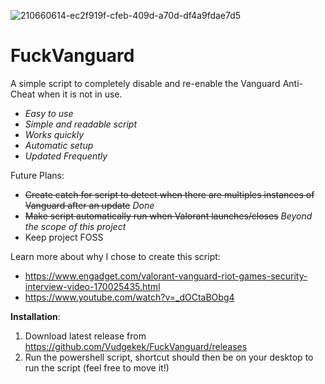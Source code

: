 ![210660614-ec2f919f-cfeb-409d-a70d-df4a9fdae7d5](https://github.com/Vudgekek/FuckVanguard/assets/70611009/d93fd5ab-c7de-44b5-a1aa-6684668730d5)
# FuckVanguard

A simple script to completely disable and re-enable the Vanguard Anti-Cheat when it is not in use.

- *Easy to use*
- *Simple and readable script*
- *Works quickly*
- *Automatic setup*
- *Updated Frequently*

Future Plans:
- ~~Create catch for script to detect when there are multiples instances of Vanguard after an update~~ *Done*
- ~~Make script automatically run when Valorant launches/closes~~ *Beyond the scope of this project*
- Keep project FOSS

Learn more about why I chose to create this script:

- https://www.engadget.com/valorant-vanguard-riot-games-security-interview-video-170025435.html
- https://www.youtube.com/watch?v=_dOCtaBObg4

**Installation**:

1. Download latest release from https://github.com/Vudgekek/FuckVanguard/releases
2. Run the powershell script, shortcut should then be on your desktop to run the script (feel free to move it!)
